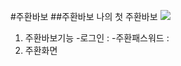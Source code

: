 #주환바보
##주환바보
나의 첫 주환바보
<img src="https://img1.daumcdn.net/thumb/R1280x0.fjpg/?fname=http://t1.daumcdn.net/brunch/service/user/a2To/image/-4ZDMcKlWuZ11l5yCt_V-lzbDxM.jpeg"></img>
1. 주환바보기능
  -로그인 :
  -주환패스워드 :
2. 주환화면
